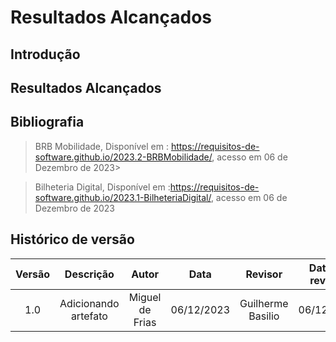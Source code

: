 # **Resultados Alcançados**

## **Introdução**

## **Resultados Alcançados**

## **Bibliografia**

> BRB Mobilidade, Disponível em : <https://requisitos-de-software.github.io/2023.2-BRBMobilidade/>, acesso em 06 de Dezembro de 2023>

> Bilheteria Digital, Disponível em :<https://requisitos-de-software.github.io/2023.1-BilheteriaDigital/>, acesso em 06 de Dezembro de 2023

## **Histórico de versão**
| Versão |          Descrição              |     Autor       |      Data      |   Revisor     |    Data de revisão    |  
|:------:|:-------------------------------:|:---------------:|:--------------:|:-------------:|:---------------------:|
|  1.0   | Adicionando artefato | Miguel de Frias  |   06/12/2023   |  Guilherme Basilio  | 06/12/2023 |